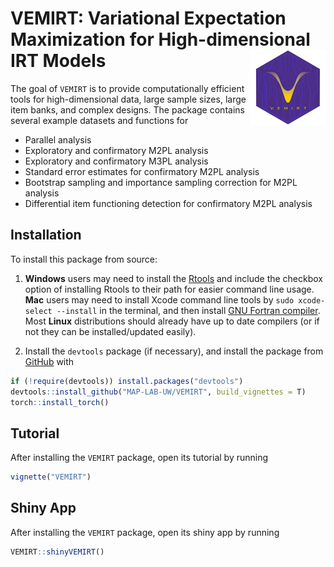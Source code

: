 
<!-- README.md is generated from README.Rmd. Please edit that file -->

# VEMIRT: Variational Expectation Maximization for High-dimensional IRT Models <img src="man/figures/logo.png" align="right" height="120" alt="" />

<!-- badges: start -->

<!-- badges: end -->

The goal of `VEMIRT` is to provide computationally efficient tools for
high-dimensional data, large sample sizes, large item banks, and complex
designs. The package contains several example datasets and functions for

- Parallel analysis
- Exploratory and confirmatory M2PL analysis
- Exploratory and confirmatory M3PL analysis
- Standard error estimates for confirmatory M2PL analysis
- Bootstrap sampling and importance sampling correction for M2PL
  analysis
- Differential item functioning detection for confirmatory M2PL analysis

## Installation

To install this package from source:

1)  **Windows** users may need to install the
    [Rtools](https://CRAN.R-project.org/bin/windows/Rtools/) and include
    the checkbox option of installing Rtools to their path for easier
    command line usage. **Mac** users may need to install Xcode command
    line tools by `sudo xcode-select --install` in the terminal, and
    then install [GNU Fortran
    compiler](https://mac.r-project.org/tools/). Most **Linux**
    distributions should already have up to date compilers (or if not
    they can be installed/updated easily).

2)  Install the `devtools` package (if necessary), and install the
    package from [GitHub](https://github.com/) with

``` r
if (!require(devtools)) install.packages("devtools")
devtools::install_github("MAP-LAB-UW/VEMIRT", build_vignettes = T)
torch::install_torch()
```

## Tutorial

After installing the `VEMIRT` package, open its tutorial by running

``` r
vignette("VEMIRT")
```

## Shiny App

After installing the `VEMIRT` package, open its shiny app by running

``` r
VEMIRT::shinyVEMIRT()
```
